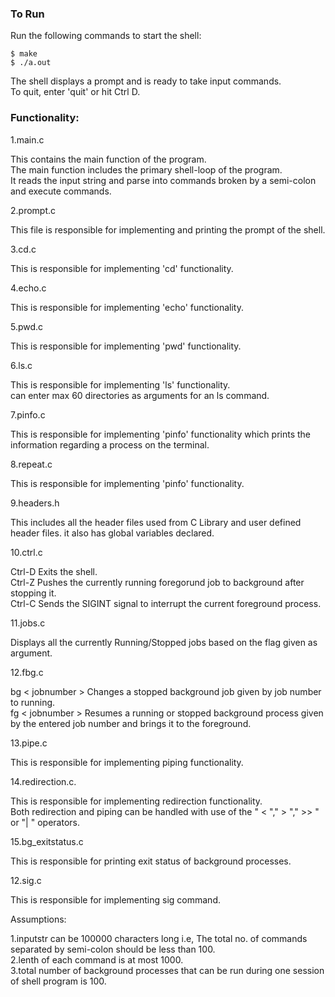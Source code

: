 ### To Run
Run the following commands to start the shell:
```
$ make
$ ./a.out
```
The shell displays a prompt and is ready to take input commands. <br>
To quit, enter 'quit' or hit Ctrl D.

### Functionality:

1.main.c

This contains the main function of the program. <br>
The main function includes the primary shell-loop of the program. <br>
It reads the input string and parse into commands broken by a semi-colon and  execute commands.

2.prompt.c

This file is responsible for implementing and printing the prompt of the shell. 

3.cd.c

This is responsible for implementing 'cd' functionality.

4.echo.c

This is responsible for implementing 'echo' functionality.

5.pwd.c

This is responsible for implementing 'pwd' functionality.

6.ls.c

This is responsible for implementing 'ls' functionality.<br>
can enter max 60 directories as arguments for an ls command.

7.pinfo.c

This is responsible for implementing 'pinfo' functionality which prints the information regarding a process on the terminal.

8.repeat.c

This is responsible for implementing 'pinfo' functionality.

9.headers.h

This includes all the header files used from C Library and user defined header files. it also has global variables declared.

10.ctrl.c

Ctrl-D Exits the shell.<br>
Ctrl-Z Pushes the currently running foregorund job to background after stopping it.<br>
Ctrl-C Sends the SIGINT signal to interrupt the current foreground process.<br>


11.jobs.c

Displays all the currently Running/Stopped jobs based on the flag given as argument.

12.fbg.c

bg < jobnumber > Changes a stopped background job given by job number to running.<br>
fg < jobnumber > Resumes a running or stopped background process given by the entered job number and brings it to the foreground.<br>

13.pipe.c

This is responsible for implementing piping functionality.

14.redirection.c.

This is responsible for implementing redirection functionality.<br>
Both redirection and piping can be handled with use of the " < "," > "," >> " or "| " operators.

15.bg_exitstatus.c

This is responsible for printing exit status of background processes.

12.sig.c

This is responsible for implementing sig command.

Assumptions:

1.inputstr can be 100000 characters long i.e, The total no. of commands  separated by semi-colon should be less than  100.<br>
2.lenth of each command is at most 1000.<br>
3.total number of background processes that can be run during one session of shell program is 100.


